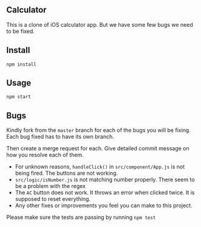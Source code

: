 Calculator
---

This is a clone of iOS calculator app. But we have some few bugs we need to be fixed.


Install
---

`npm install`



Usage
---

`npm start`


Bugs
---

Kindly fork from the `master` branch for each of the bugs you will be fixing. Each bug fixed has to have its own branch. 

Then create a merge request for each. Give detailed commit message on how you resolve each of them.

- For unknown reasons, `handleClick()` in `src/component/App.js` is not being fired. The buttons are not working.
- `src/logic/isNumber.js` is not matching number properly. There seem to be a problem with the regex
- The `AC` button does not work. It throws an error when clicked twice. It is supposed to reset everything.
- Any other fixes or improvements you feel you can make to this project.

Please make sure the tests are passing by running `npm test`